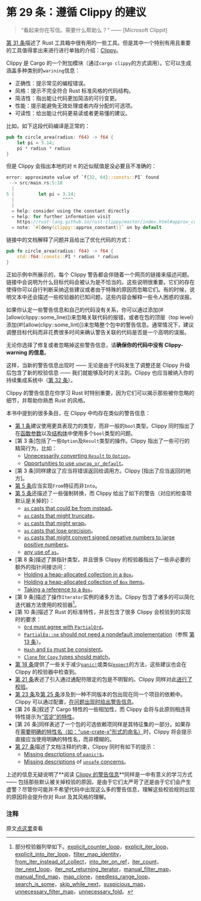 # 第 29 条：遵循 Clippy 的建议

> “看起来你在写信。需要什么帮助么？” —— [Microsoft Clippit]

[第 31 条]描述了 Rust 工具箱中很有用的一些工具。但是其中一个特别有用且重要的工具值得拿出来进行进行单独的介绍：[Clippy]。

Clippy 是 Cargo 的一个附加模块（通过`cargo clippy`的方式调用）。它可以生成涵盖多种类别的`warining`信息：
* 正确性：提示常见的编程错误。
* 风格：提示不完全符合 Rust 标准风格的代码结构。
* 简洁性：指出能让代码更加简洁的可行变更。
* 性能：提示能避免无效处理或者内存分配的可选项。
* 可读性：给出能让代码更易读或者更易懂的建议。

比如，如下这段代码编译是正常的：

```rust
pub fn circle_area(radius: f64) -> f64 {
    let pi = 3.14;
    pi * radius * radius
}
```

但是 Clippy 会指出本地的对 π 的近似赋值是没必要且不准确的：

```rust
error: approximate value of `f{32, 64}::consts::PI` found
 --> src/main.rs:5:18
  |
5 |         let pi = 3.14;
  |                  ^^^^
  |
  = help: consider using the constant directly
  = help: for further information visit
    https://rust-lang.github.io/rust-clippy/master/index.html#approx_constant
  = note: `#[deny(clippy::approx_constant)]` on by default
```

链接中的文档解释了问题并且给出了优化代码的方式：

```rust
pub fn circle_area(radius: f64) -> f64 {
    std::f64::consts::PI * radius * radius
}
```

正如示例中所展示的，每个 Clippy 警告都会伴随着一个网页的链接来描述问题。链接中会说明为什么目标代码会被认为是不恰当的。这些说明很重要。它们的存在使得你可以自行判断采纳这些建议或者由于特殊的原因而忽略它们。有的时候，说明文本中还会描述一些校验器的已知问题，这些内容会解释一些令人困惑的误报。

如果你认定一些警告信息和自己的代码没有关系，你可以通过添加(#[allow(clippy::some\_line)])来忽略关联代码的报错，或者在包的顶层（top level）添加(#![allow(clipy::some\_lint)])来忽略整个包中的警告信息。通常情况下，建议调整目标代码而非花费很多时间来确认警告关联的代码是否是一个高明的误报。

无论你选择了修复或者忽略掉这些警告信息，请**确保你的代码中没有 Clippy-warning 的信息**。

这样，当新的警告信息出现时 —— 无论是由于代码发生了调整还是 Clippy 升级后包含了新的校验信息 —— 我们就能够及时的关注到。Clippy 也应当被纳入你的持续集成系统中（[第 32 条]）。

Clippy 的警告信息在你学习 Rust 时特别重要，因为它们可以揭示那些被你忽略的细节，并帮助你熟悉 Rust 的风格。

本书中提到的很多条目，在 Clippy 中均存在类似的警告信息：

* [第 1 条]建议使用更具表现力的类型，而非一般的`bool`类型。Clippy 同时指出了在[函数参数]以及[结构体]中使用多个`bool`类型的问题。
* [第 3 条]包括了一些`Option`及`Result`类型的操作。Clippy 指出了一些可行的精简行为，比如：
  * [Unnecessarily converting `Result` to `Option`]。
  * [Opportunities to use `unwrap_or_default`]。
* [第 3 条]同样建议了应当将错误返回给调用方。Clippy [指出了应当返回的地方]。
* [第 5 条][建议]应当实现`From`特征而非`Into`。
* [第 5 条]还描述了一些强制转换，而 Clippy 给出了如下的警告（对应的检查项默认是关掉的）：
  * [`as` casts that could be from instead]。 
  * [`as` casts that might truncate]。
  * [`as` casts that might wrap]。
  * [`as` casts that lose precision]。
  * [`as` casts that might convert signed negative numbers to large positive numbers]。
  * [any use of `as`]。
* [第 8 条]描述了胖指针类型，并且很多 Clippy 的校验器指出了一些非必要的额外的指针间接访问：
  * [Holding a heap-allocated collection in a `Box`]。
  * [Holding a heap-allocated collection of `Box` items]。
  * [Taking a reference to a `Box`]。
* [第 9 条]描述了操作`Iterator`实例的诸多方法。Clippy 包含了诸多的可以简化迭代器方法使用的校验器[^1]。
* [第 10 条]描述了 Rust 的标准特性，并且包含了很多 Clippy 会校验到的实现时的要求：
  * [`Ord` must agree with `PartialOrd`]。
  * [`PartialEq::ne` should not need a nondefault implementation]（参照 [第 13 条]）。
  * [`Hash` and `Eq` must be consistent]。
  * [`Clone` for `Copy` types should match]。
* [第 18 条]提供了一些关于减少[`panic!`]或类似[`expect`]的方法，这些建议也会在 Clippy 的校验器中检查到。
* [第 21 条]表述了引入通过通配符限定的包是不明智的。Clippy 同样对此[进行了校验]。
* [第 23 条]及[第 25 条]涉及到一种不同版本的包出现在同一个项目的依赖中。Clippy 可以通过配置，[在问题出现时给出警告信息]。
* [第 26 条]叙述了 Cargo 特性的一些相加性，而 Clippy 会将与此原则相违背特性提示为[“否定”的特性]。
* [第 26 条]同样表述了一个包的可选依赖项同样是其特征集的一部分。如果存在[需要明确的特性名（如："use-crate-x"形式的命名）]时，Clippy 将会提示直接应当使用明确的特性名，而非模糊的。
* [第 27 条]描述了文档注释的约束，Clippy 同时有如下的提示：
  * [Missing descriptions of `panic!`s]。
  * [Missing descriptions] of [`unsafe` concerns]。

上述的信息无疑说明了**阅读 [Clippy 的警告信息]**同样是一中有意义的学习方式 —— 包括那些默认被关掉校验的原因，是由于它们太严苛了还是由于它们会产生虚警？尽管你可能并不希望代码中出现这么多的警告信息，理解这些校验规则出现的原因将会提升你对 Rust 及其风格的理解。

### 注释
[^1]: 部分校验器列举如下。[explicit_counter_loop]，[explicit_iter_loop]，[explicit_into_iter_loop]，[filter_map_identity]，[from_iter_instead_of_collect]，[into_iter_on_ref]，[iter_count]，[iter_next_loop]，[iter_not_returning_iterator]，[manual_filter_map]，[manual_find_map]，[map_clone]，[needless_range_loop]，[search_is_some]，[skip_while_next]，[suspicious_map]，[unnecessary_filter_map]，[unnecessary_fold]。

原文[点这里]查看

<!-- 参考链接 -->

[Microsoft Clippy]: https://en.wikipedia.org/wiki/Office_Assistant
[第 31 条]: https://www.lurklurk.org/effective-rust/use-tools.html
[Clippy]: https://github.com/rust-lang/rust-clippy#clippy
[第 32 条]: https://www.lurklurk.org/effective-rust/ci.html
[第 1 条]: https://rustx-labs.github.io/effective-rust-cn/chapter_1/item1-use-types.html
[函数参数]: https://rust-lang.github.io/rust-clippy/stable/index.html#/fn_params_excessive_bools
[结构体]: https://rust-lang.github.io/rust-clippy/stable/index.html#/struct_excessive_bools
[Unnecessarily converting `Result` to `Option`]: https://rust-lang.github.io/rust-clippy/stable/index.html#/ok_expect
[Opportunities to use `unwrap_or_default`]: https://rust-lang.github.io/rust-clippy/stable/index.html#/unwrap_or_else_default
[应当返回的地方]: https://rust-lang.github.io/rust-clippy/stable/index.html#/unwrap_in_result
[第 5 条]: https://rustx-labs.github.io/effective-rust-cn/chapter_1/item5-casts.html
[建议]: https://rust-lang.github.io/rust-clippy/stable/index.html#/from_over_into
[`as` casts that could be from instead]: https://rust-lang.github.io/rust-clippy/stable/index.html#/cast_lossless
[`as` casts that might truncate]: https://rust-lang.github.io/rust-clippy/stable/index.html#/cast_possible_truncation
[`as` casts that might wrap]: https://rust-lang.github.io/rust-clippy/stable/index.html#/cast_possible_wrap
[`as` casts that lose precision]: https://rust-lang.github.io/rust-clippy/stable/index.html#/cast_precision_loss
[`as` casts that might convert signed negative numbers to large positive numbers]: https://rust-lang.github.io/rust-clippy/stable/index.html#/cast_sign_loss
[any use of `as`]: https://rust-lang.github.io/rust-clippy/stable/index.html#/as_conversions
[Holding a heap-allocated collection in a `Box`]: https://rust-lang.github.io/rust-clippy/stable/index.html#/box_collection
[Holding a heap-allocated collection of `Box` items]: https://rust-lang.github.io/rust-clippy/stable/index.html#/vec_box
[Taking a reference to a `Box`]: https://rust-lang.github.io/rust-clippy/stable/index.html#/borrowed_box
[explicit_counter_loop]: https://rust-lang.github.io/rust-clippy/stable/index.html#/explicit_counter_loop
[explicit_iter_loop]: https://rust-lang.github.io/rust-clippy/stable/index.html#/explicit_iter_loop
[explicit_into_iter_loop]: https://rust-lang.github.io/rust-clippy/stable/index.html#/explicit_into_iter_loop
[filter_map_identity]: https://rust-lang.github.io/rust-clippy/stable/index.html#/filter_map_identity
[from_iter_instead_of_collect]: https://rust-lang.github.io/rust-clippy/stable/index.html#/from_iter_instead_of_collect
[into_iter_on_ref]: https://rust-lang.github.io/rust-clippy/stable/index.html#/into_iter_on_ref
[iter_count]: https://rust-lang.github.io/rust-clippy/stable/index.html#/iter_count
[iter_next_loop]: https://rust-lang.github.io/rust-clippy/stable/index.html#/iter_next_loop
[iter_not_returning_iterator]: https://rust-lang.github.io/rust-clippy/stable/index.html#/iter_not_returning_iterator
[manual_filter_map]: https://rust-lang.github.io/rust-clippy/stable/index.html#/manual_filter_map
[manual_find_map]: https://rust-lang.github.io/rust-clippy/stable/index.html#/manual_find_map
[map_clone]: https://rust-lang.github.io/rust-clippy/stable/index.html#/map_clone
[needless_range_loop]: https://rust-lang.github.io/rust-clippy/stable/index.html#/needless_range_loop
[search_is_some]: https://rust-lang.github.io/rust-clippy/stable/index.html#/search_is_some
[skip_while_next]: https://rust-lang.github.io/rust-clippy/stable/index.html#/skip_while_next
[suspicious_map]: https://rust-lang.github.io/rust-clippy/stable/index.html#/suspicious_map
[unnecessary_filter_map]: https://rust-lang.github.io/rust-clippy/stable/index.html#/unnecessary_filter_map
[unnecessary_fold]: https://rust-lang.github.io/rust-clippy/stable/index.html#/unnecessary_fold
[`Ord` must agree with `PartialOrd`]: https://rust-lang.github.io/rust-clippy/stable/index.html#/derive_ord_xor_partial_ord
[`PartialEq::ne` should not need a nondefault implementation]: https://rust-lang.github.io/rust-clippy/stable/index.html#/partialeq_ne_impl
[第 13 条]: https://rustx-labs.github.io/effective-rust-cn/chapter_2/item13-use-default-impl.html
[`Hash` and `Eq` must be consistent]: https://rust-lang.github.io/rust-clippy/stable/index.html#/derived_hash_with_manual_eq
[`Clone` for `Copy` types should match]: https://rust-lang.github.io/rust-clippy/stable/index.html#/expl_impl_clone_on_copy
[第 18 条]: https://rustx-labs.github.io/effective-rust-cn/chapter_3/item18-panic.html
[`panic!`]: https://rust-lang.github.io/rust-clippy/stable/index.html#/panic
[`expect`]: https://rust-lang.github.io/rust-clippy/stable/index.html#/expect_used
[第 21 条]: https://www.lurklurk.org/effective-rust/semver.html
[进行了校验]: https://rust-lang.github.io/rust-clippy/stable/index.html#/wildcard_dependencies
[第 23 条]: https://rustx-labs.github.io/effective-rust-cn/chapter_4/item23-wildcard.html
[第 25 条]: https://www.lurklurk.org/effective-rust/dep-graph.html
[在问题出现时给出警告信息]: https://rust-lang.github.io/rust-clippy/stable/index.html#/multiple_crate_versions
[“否定”的特性]: https://rust-lang.github.io/rust-clippy/stable/index.html#/negative_feature_names
[需要明确的特性名（如："use-crate-x"形式的命名）]: https://rust-lang.github.io/rust-clippy/stable/index.html#/redundant_feature_names
[第 27 条]: https://rustx-labs.github.io/effective-rust-cn/chapter_5/item27-document-public-interfaces.html
[Missing descriptions of `panic!`s]: https://rust-lang.github.io/rust-clippy/stable/index.html#/missing_panics_doc
[Missing descriptions]: https://rust-lang.github.io/rust-clippy/stable/index.html#/missing_safety_doc
[`unsafe` concerns]: https://rust-lang.github.io/rust-clippy/stable/index.html#/undocumented_unsafe_blocks
[Clippy 的警告信息]: https://rust-lang.github.io/rust-clippy/stable/index.html
[点这里]: https://www.lurklurk.org/effective-rust/clippy.html
